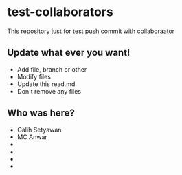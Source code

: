 # test-collaborators

This repository just for test push commit with collaboraator

## Update what ever you want!

- Add file, branch or other
- Modify files
- Update this read.md
- Don't remove any files

## Who was here?

- Galih Setyawan
- MC Anwar
-
-
-
-
